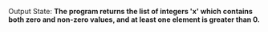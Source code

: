 Output State: **The program returns the list of integers 'x' which contains both zero and non-zero values, and at least one element is greater than 0.**
